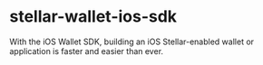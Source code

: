 # stellar-wallet-ios-sdk
With the iOS Wallet SDK, building an iOS Stellar-enabled wallet or application is faster and easier than ever.
